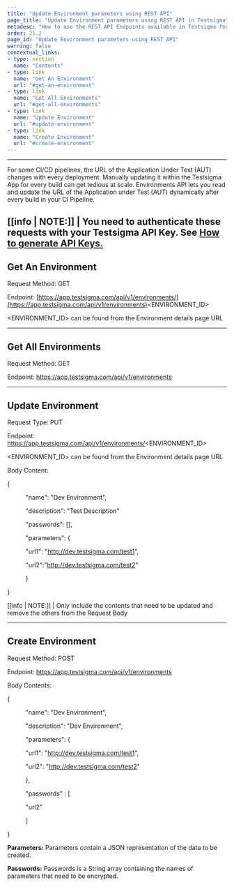 ```yaml
---
title: "Update Environment parameters using REST API"
page_title: "Update Environment parameters using REST API in Testsigma"
metadesc: "How to use the REST API Endpoints available in Testsigma for reading and updating Environment data"
order: 21.2
page_id: "Update Environment parameters using REST API"
warning: false
contextual_links:
- type: section
  name: "Contents"
- type: link
  name: "Get An Environment"
  url: "#get-an-environment"
- type: link
  name: "Get All Environments"
  url: "#get-all-environments"
- type: link
  name: "Update Environment"
  url: "#update-environment"
- type: link
  name: "Create Environment"
  url: "#create-environment"
---
```

---
For some CI/CD pipelines, the URL of the Application Under Test (AUT) changes with every deployment. Manually updating it within the Testsigma App for every build can get tedious at scale. Environments API lets you read and update the URL of the Application under Test (AUT) dynamically after every build in your CI Pipeline.

[[info | NOTE:]]
| You need to authenticate these requests with your Testsigma API Key.  See [How to generate API Keys.](https://testsigma.com/docs/configuration/api-keys/)
---

## **Get An Environment**
Request Method: GET 

Endpoint: [https://app.testsigma.com/api/v1/environments/](https://app.testsigma.com/api/v1/environments)<ENVIRONMENT_ID>

<ENVIRONMENT_ID> can be found from the Environment details page URL

---

## **Get All Environments**
Request Method: GET

Endpoint: https://app.testsigma.com/api/v1/environments

---

## **Update Environment**
Request Type: PUT

Endpoint: https://app.testsigma.com/api/v1/environments/<ENVIRONMENT_ID>

<ENVIRONMENT_ID> can be found from the Environment details page URL

Body Content:

{

&emsp;&emsp;&emsp;"name": "Dev Environment",

&emsp;&emsp;&emsp;"description": "Test Description"

&emsp;&emsp;&emsp;"passwords": [],

&emsp;&emsp;&emsp;"parameters": {

&emsp;&emsp;&emsp;"url1": "http://dev.testsigma.com/test1",

&emsp;&emsp;&emsp;"url2":"http://dev.testsigma.com/test2"

&emsp;&emsp;&emsp;}

}

[[info | NOTE:]]
| Only include the contents that need to be updated and remove the others from the Request Body

---

## **Create Environment**
Request Method: POST

Endpoint: https://app.testsigma.com/api/v1/environments

Body Contents:

{

	
&emsp;&emsp;&emsp;"name": "Dev Environment",

&emsp;&emsp;&emsp;"description": "Dev Environment",

&emsp;&emsp;&emsp;"parameters": {

&emsp;&emsp;&emsp;"url1": "http://dev.testsigma.com/test1",

&emsp;&emsp;&emsp;"url2": "http://dev.testsigma.com/test2"

&emsp;&emsp;&emsp;},

&emsp;&emsp;&emsp;"passwords" : [

&emsp;&emsp;&emsp;"url2"

&emsp;&emsp;&emsp;]

}

**Parameters:** Parameters contain a JSON representation of the data to be created.

**Passwords:** Passwords is a String array containing the names of parameters that need to be encrypted.

